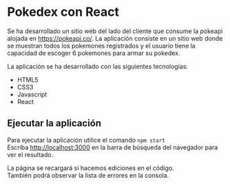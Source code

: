 # Pokedex con React

Se ha desarrollado un sitio web del lado del cliente que consume la pokeapi alojada en https://pokeapi.co/. La aplicación consiste en un sitio web donde se muestran todos los pokemones registrados y el usuario tiene la capacidad de escoger 6 pokemones para armar su pokedex.

La aplicación se ha desarrollado con las siguientes tecnologías:
- HTML5
- CSS3
- Javascript
- React

## Ejecutar la aplicación

Para ejecutar la aplicación utilice el comando ```npm start```\
Escriba [http://localhost:3000](http://localhost:3000) en la barra de búsqueda del navegador para ver el resultado.

La página se recargará si hacemos ediciones en el código.\
También podrá observar la lista de errores en la consola.